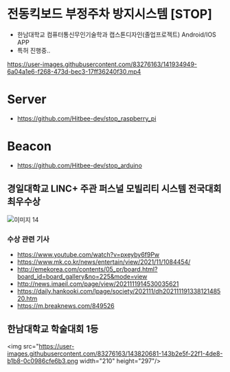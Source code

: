 # 전동킥보드 부정주차 방지시스템 [STOP]

- 한남대학교 컴퓨터통신무인기술학과 캡스톤디자인(졸업프로젝트) Android/IOS APP
- 특허 진행중..


https://user-images.githubusercontent.com/83276163/141934949-6a04a1e6-f268-473d-bec3-17ff36240f30.mp4


# Server
 - https://github.com/Hitbee-dev/stop_raspberry_pi

# Beacon
 - https://github.com/Hitbee-dev/stop_arduino

## 경일대학교 LINC+ 주관 퍼스널 모빌리티 시스템 전국대회 최우수상
![이미지 14](https://user-images.githubusercontent.com/83276163/143438613-1a949128-a8b6-4da9-8558-f3055fae46f5.png)

### 수상 관련 기사
- https://www.youtube.com/watch?v=pxeyby6f9Pw
- https://www.mk.co.kr/news/entertain/view/2021/11/1084454/
- http://emekorea.com/contents/05_pr/board.html?board_id=board_gallery&no=225&mode=view
- http://news.imaeil.com/page/view/2021111914530035621
- https://daily.hankooki.com/lpage/society/202111/dh20211119133812148520.htm
- https://m.breaknews.com/849526

## 한남대학교 학술대회 1등
<img src="https://user-images.githubusercontent.com/83276163/143820681-143b2e5f-22f1-4de8-b1b8-0c0986cfe6b3.png  width="210" height="297"/>
